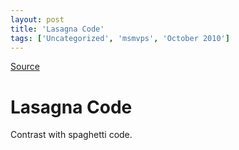 ```yaml
---
layout: post
title: 'Lasagna Code'
tags: ['Uncategorized', 'msmvps', 'October 2010']
---
```

[Source](http://blogs.msmvps.com/peterritchie/2010/10/05/lasagna-code/ "Permalink to Lasagna Code")

# Lasagna Code
Contrast with spaghetti code.


